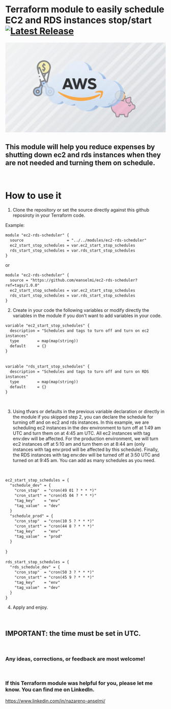 <!-- markdownlint-disable -->

# Terraform module to easily schedule EC2 and RDS instances stop/start [![Latest Release](https://img.shields.io/github/v/release/eanselmi/ec2-rds-scheduler.svg)](https://github.com/cloudposse/terraform-aws-eks-cluster/releases/latest)

<!-- markdownlint-restore -->

![image](./images/savings.jpg)

## This module will help you reduce expenses by shutting down ec2 and rds instances when they are not needed and turning them on schedule.

<br/>

# How to use it

1. Clone the repository or set the source directly against this github reposiroty in your Terraform code.
   <br/>

Example:

```
module "ec2-rds-scheduler" {
  source                   = "../../modules/ec2-rds-scheduler"
  ec2_start_stop_schedules = var.ec2_start_stop_schedules
  rds_start_stop_schedules = var.rds_start_stop_schedules
}
```

or

```
module "ec2-rds-scheduler" {
  source = "https://github.com/eanselmi/ec2-rds-scheduler?ref=tags/1.0.0"
  ec2_start_stop_schedules = var.ec2_start_stop_schedules
  rds_start_stop_schedules = var.rds_start_stop_schedules
}
```

2. Create in your code the following variables or modify directly the variables in the module if you don't want to add variables in your code.

```
variable "ec2_start_stop_schedules" {
  description = "Schedules and tags to turn off and turn on ec2 instances"
  type        = map(map(string))
  default     = {}
}


variable "rds_start_stop_schedules" {
  description = "Schedules and tags to turn off and turn on RDS instances"
  type        = map(map(string))
  default     = {}
}
```

<br/>

3. Using tfvars or defaults in the previous variable declaration or directly in the module if you skipped step 2, you can declare the schedule for turning off and on ec2 and rds instances. In this example, we are scheduling ec2 instances in the dev environment to turn off at 1:49 am UTC and turn them on at 4:45 am UTC. All ec2 instances with tag env:dev will be affected. For the production environment, we will turn ec2 instances off at 5:10 am and turn them on at 8:44 am (only instances with tag env:prod will be affected by this schedule). Finally, the RDS instances with tag env:dev will be turned off at 3:50 UTC and turned on at 9:45 am. You can add as many schedules as you need.

<br/>

```
ec2_start_stop_schedules = {
  "schedule_dev" = {
    "cron_stop"  = "cron(49 01 ? * * *)"
    "cron_start" = "cron(45 04 ? * * *)"
    "tag_key"    = "env"
    "tag_value"  = "dev"
  }
  "schedule_prod" = {
    "cron_stop"  = "cron(10 5 ? * * *)"
    "cron_start" = "cron(44 8 ? * * *)"
    "tag_key"    = "env"
    "tag_value"  = "prod"
  }

}

rds_start_stop_schedules = {
  "rds_schedule_dev" = {
    "cron_stop"  = "cron(50 3 ? * * *)"
    "cron_start" = "cron(45 9 ? * * *)"
    "tag_key"    = "env"
    "tag_value"  = "dev"
  }
}

```

4. Apply and enjoy.

<br/>

## IMPORTANT: the time must be set in UTC.

<br/>

### Any ideas, corrections, or feedback are most welcome!

<br/>

### If this Terraform module was helpful for you, please let me know. You can find me on LinkedIn.

https://www.linkedin.com/in/nazareno-anselmi/
